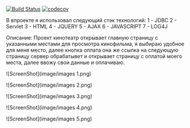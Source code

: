 [![Build Status](https://www.travis-ci.com/MikhailPushkarev25/job4j_cinema.svg?branch=master)](https://www.travis-ci.com/MikhailPushkarev25/job4j_cinema)
[![codecov](https://codecov.io/gh/MikhailPushkarev25/job4j_cinema/branch/master/graph/badge.svg?token=UgEXgEAXok)](https://codecov.io/gh/MikhailPushkarev25/job4j_cinema)

В впроекте я использовал следующий стэк технологий:
1 - JDBC
2 - Servlet
3 - HTML
4 - JQUERY
5 - AJAX
6 - JAVASCRIPT
7 - LOG4J

Описание: Проект кинотеатр открывает главную страницу с указанными местами для просмотра 
кинофильма, я выбираю удобное для меня место, далее кнопка оплата она же ссылка на следующую страницу
сервер обрабатывет и открывает страницу с оплатой моего места, далее ввожу свои данные
и оплачиваю.

![ScreenShot](image/images 1.png)

![ScreenShot](image/images 2.png)

![ScreenShot](image/images 3.png)

![ScreenShot](image/images 4.png)

![ScreenShot](image/images 5.png)

